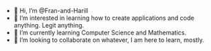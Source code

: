 - 👋 Hi, I’m @Fran-and-Harill
- 👀 I’m interested in learning how to create applications and code anything. Legit anything.
- 🌱 I’m currently learning Computer Science and Mathematics.
- 💞️ I’m looking to collaborate on whatever, I am here to learn, mostly.

<!---
Fran-and-Harill/Fran-and-Harill is a ✨ special ✨ repository because its `README.md` (this file) appears on your GitHub profile.
You can click the Preview link to take a look at your changes.
--->
